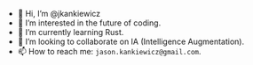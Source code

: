 - 👋 Hi, I’m @jkankiewicz
- 👀 I’m interested in the future of coding.
- 🌱 I’m currently learning Rust.
- 💞️ I’m looking to collaborate on IA (Intelligence Augmentation).
- 📫 How to reach me: `jason.kankiewicz@gmail.com`.

<!---
jkankiewicz/jkankiewicz is a ✨ special ✨ repository because its `README.md` (this file) appears on your GitHub profile.
You can click the Preview link to take a look at your changes.
--->
